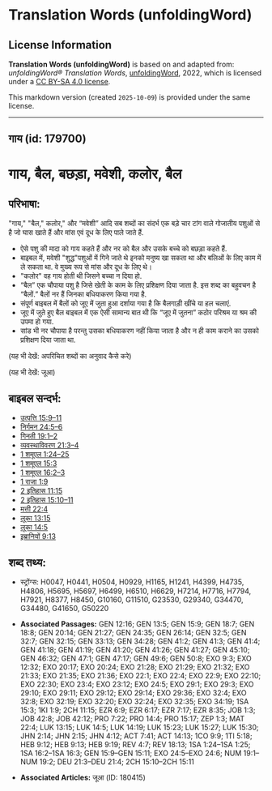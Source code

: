 # Translation Words (unfoldingWord)

## License Information

**Translation Words (unfoldingWord)** is based on and adapted from: _unfoldingWord® Translation Words_, [unfoldingWord](https://unfoldingword.org/utw), 2022, which is licensed under a [CC BY-SA 4.0 license](https://creativecommons.org/licenses/by-sa/4.0/legalcode.en).

This markdown version (created `2025-10-09`) is provided under the same license.



--------------------------------

## गाय (id: 179700)

गाय, बैल, बछड़ा, मवेशी, कलोर, बैल
================================

परिभाषा:
--------

"गाय," "बैल," कलोर," और “मवेशी” आदि सब शब्दों का संदर्भ एक बड़े चार टांग वाले गोजातीय पशुओं से है जो घास खाते हैं और मांस एवं दूध के लिए पाले जाते हैं.

* ऐसे पशु की मादा को गाय कहते हैं और नर को बैल और उसके बच्चे को बछड़ा कहते हैं.
* बाइबल में, मवेशी "शुद्ध"पशुओं में गिने जाते थे इनको मनुष्य खा सकता था और बलिओं के लिए काम में ले सकता था. वे मुख्य रूप से मांस और दूध के लिए थे।
* "कलोर" वह गाय होती थी जिसने बच्चा न दिया हो.
* “बैल” एक चौपाया पशु है जिसे खेती के काम के लिए प्रशिक्षण दिया जाता है. इस शब्द का बहुवचन है “बैलों.” बैलों नर हैं जिनका बधियाकरण किया गया है.
* संपूर्ण बाइबल में बैलों को जूए में जुता हुआ दर्शाया गया है कि बैलगाड़ी खींचे या हल चलाएं.
* जूए में जुते हुए बैल बाइबल में एक ऐसी सामान्य बात थी कि “जूए में जुतना” कठोर परिश्रम या श्रम की उपमा हो गया.
* सांड भी नर चौपाया है परन्तु उसका बधियाकरण नहीं किया जाता है और न ही काम कराने का उसको प्रशिक्षण दिया जाता था.

(यह भी देखें: अपरिचित शब्दों का अनुवाद कैसे करे)

(यह भी देखें: जूआ)

बाइबल सन्दर्भ:
--------------

* [उत्पत्ति 15:9–11](https://ref.ly/Gen15:9-Gen15:11)
* [निर्गमन 24:5–6](https://ref.ly/Exod24:5-Exod24:6)
* [गिनती 19:1–2](https://ref.ly/Num19:1-Num19:2)
* [व्यवस्थाविवरण 21:3–4](https://ref.ly/Deut21:3-Deut21:4)
* [1 शमूएल 1:24–25](https://ref.ly/1Sam0:0)
* [1 शमूएल 15:3](https://ref.ly/1Sam0:0)
* [1 शमूएल 16:2–3](https://ref.ly/1Sam0:0)
* [1 राजा 1:9](https://ref.ly/1Kgs0:0)
* [2 इतिहास 11:15](https://ref.ly/2Chr0:0)
* [2 इतिहास 15:10–11](https://ref.ly/2Chr0:0)
* [मत्ती 22:4](https://ref.ly/Matt22:4)
* [लूका 13:15](https://ref.ly/Luke13:15)
* [लूका 14:5](https://ref.ly/Luke14:5)
* [इब्रानियों 9:13](https://ref.ly/Heb9:13)

शब्द तथ्य:
----------

* स्ट्रोंग्स: H0047, H0441, H0504, H0929, H1165, H1241, H4399, H4735, H4806, H5695, H5697, H6499, H6510, H6629, H7214, H7716, H7794, H7921, H8377, H8450, G10160, G11510, G23530, G29340, G34470, G34480, G41650, G50220

* **Associated Passages:** GEN 12:16; GEN 13:5; GEN 15:9; GEN 18:7; GEN 18:8; GEN 20:14; GEN 21:27; GEN 24:35; GEN 26:14; GEN 32:5; GEN 32:7; GEN 32:15; GEN 33:13; GEN 34:28; GEN 41:2; GEN 41:3; GEN 41:4; GEN 41:18; GEN 41:19; GEN 41:20; GEN 41:26; GEN 41:27; GEN 45:10; GEN 46:32; GEN 47:1; GEN 47:17; GEN 49:6; GEN 50:8; EXO 9:3; EXO 12:32; EXO 20:17; EXO 20:24; EXO 21:28; EXO 21:29; EXO 21:32; EXO 21:33; EXO 21:35; EXO 21:36; EXO 22:1; EXO 22:4; EXO 22:9; EXO 22:10; EXO 22:30; EXO 23:4; EXO 23:12; EXO 24:5; EXO 29:1; EXO 29:3; EXO 29:10; EXO 29:11; EXO 29:12; EXO 29:14; EXO 29:36; EXO 32:4; EXO 32:8; EXO 32:19; EXO 32:20; EXO 32:24; EXO 32:35; EXO 34:19; 1SA 15:3; 1KI 1:9; 2CH 11:15; EZR 6:9; EZR 6:17; EZR 7:17; EZR 8:35; JOB 1:3; JOB 42:8; JOB 42:12; PRO 7:22; PRO 14:4; PRO 15:17; ZEP 1:3; MAT 22:4; LUK 13:15; LUK 14:5; LUK 14:19; LUK 15:23; LUK 15:27; LUK 15:30; JHN 2:14; JHN 2:15; JHN 4:12; ACT 7:41; ACT 14:13; 1CO 9:9; 1TI 5:18; HEB 9:12; HEB 9:13; HEB 9:19; REV 4:7; REV 18:13; 1SA 1:24–1SA 1:25; 1SA 16:2–1SA 16:3; GEN 15:9–GEN 15:11; EXO 24:5–EXO 24:6; NUM 19:1–NUM 19:2; DEU 21:3–DEU 21:4; 2CH 15:10–2CH 15:11
* **Associated Articles:** जूआ (ID: 180415)

